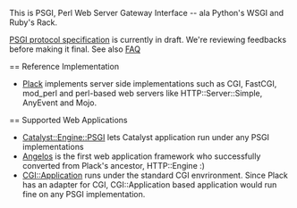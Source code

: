 This is PSGI, Perl Web Server Gateway Interface -- ala Python's WSGI and Ruby's Rack.

[PSGI protocol specification](http://github.com/miyagawa/blob/master/PSGI.pod) is currently in draft. We're reviewing feedbacks before making it final. See also [FAQ](http://github.com/miyagawa/blob/master/PSGI/FAQ.pod)

== Reference Implementation

* [Plack](http://github.com/miyagawa/Plack) implements server side implementations such as CGI, FastCGI, mod_perl and perl-based web servers like HTTP::Server::Simple, AnyEvent and Mojo.

== Supported Web Applications

* [Catalyst::Engine::PSGI](http://github.com/miyagawa/Catalyst-Engine-PSGI) lets Catalyst application run under any PSGI implementations
* [Angelos](http://github.com/dann/angelos) is the first web application framework who successfully converted from Plack's ancestor, HTTP::Engine :)
* [CGI::Application](http://cgi-app.org/) runs under the standard CGI envrironment. Since Plack has an adapter for CGI, CGI::Application based application would run fine on any PSGI implementation.




